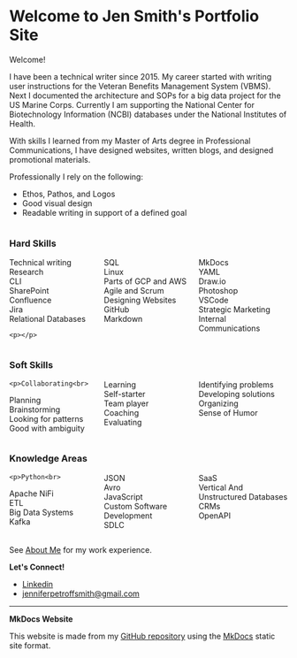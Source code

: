 
# Welcome to Jen Smith's Portfolio Site

Welcome!

I have been a technical writer since 2015. My career started with writing user instructions for the Veteran Benefits Management System (VBMS). Next I documented the architecture and SOPs for a big data project for the US Marine Corps. Currently I am supporting the National Center for Biotechnology Information (NCBI) databases under the National Institutes of Health.  

With skills I learned from my Master of Arts degree in Professional Communications, I have designed websites, written blogs, and designed promotional materials.

Professionally I rely on the following: 

*  Ethos, Pathos, and Logos
*  Good visual design
*  Readable writing in support of a defined goal

 
<div style="display: flex; gap: 10px;">
  <div style="flex: 1;">
  <h3>Hard Skills</h3>
      <p>Technical writing<br>
Research<br>
CLI<br>
SharePoint<br>
Confluence<br>
Jira<br>
Relational Databases<br>

    <p></p>
  </div>
  <div style="flex: 1;">
  <h3> &nbsp;</h3>
    <p>SQL<br>
Linux<br>
Parts of GCP and AWS<br>
Agile and Scrum<br>
Designing Websites<br>
GitHub<br>
Markdown
</p>
  </div>
  <div style="flex: 1;">
  <h3> &nbsp;</h3>
 <p>MkDocs<br>YAML<br>
Draw.io<br>
Photoshop<br>
VSCode<br>
Strategic Marketing<br>
Internal Communications</p>
  </div>
</div>

<div style="display: flex; gap: 10px;">
  <div style="flex: 1;">
  <h3>Soft Skills</h3>
      
    <p>Collaborating<br>
Planning<br>
Brainstorming<br>
Looking for patterns<br>
Good with ambiguity<br>

</p>
  </div>
  <div style="flex: 1;">
  <h3> &nbsp;</h3>
 <p>Learning<br>
Self-starter<br>Team player<br>
Coaching<br>
Evaluating<br>
</p>
  </div>
   <div style="flex: 1;">
  <h3> &nbsp;</h3>
 <p>Identifying problems <br>Developing solutions<br>
Organizing<br>
Sense of Humor
</p>
  </div>
</div>

<div style="display: flex; gap: 10px;">
  <div style="flex: 1;">
  <h3>Knowledge Areas</h3>
      
    <p>Python<br>
Apache NiFi<br>
ETL<br>
Big Data Systems<br>
Kafka

</p>
  </div>
  <div style="flex: 1;">
  <h3> &nbsp;</h3>
 <p>JSON<br>
Avro<br>
JavaScript<br>
Custom Software Development<br>
SDLC<br>
</p>
  </div>
   <div style="flex: 1;">
  <h3> &nbsp;</h3>
 <p>SaaS<br>
Vertical And Unstructured Databases<br>
CRMs<br>
OpenAPI</p>
  </div>
</div>

See [About Me](aboutme.md) for my work experience.

**Let's Connect!**

* [Linkedin](https://www.linkedin.com/in/jennifer-petroff-smith/)
* [jenniferpetroffsmith@gmail.com](mailto:jenniferpetroffsmith@gmail.com)


___

**MkDocs Website**

This website is made from my [GitHub repository](https://github.com/jenpetsmit) using the [MkDocs](https://www.mkdocs.org/) static site format.

